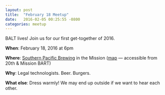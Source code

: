 ```yaml
---
layout: post
title:  "February 18 Meetup"
date:   2016-02-05 00:25:55 -0800
categories: meetup
---
```

BALT lives! Join us for our first get-together of 2016.

**When**: February 18, 2016 at 6pm

**Where**: [Southern Pacific Brewing](http://www.southernpacificbrewing.com/) in the Mission ([map](https://goo.gl/maps/pvaqxGzJX7U2) — accessible from 20th & Mission BART)

**Why**: Legal technologists. Beer. Burgers.

**What else**: Dress warmly! We may end up outside if we want to hear each other.
